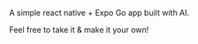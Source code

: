 A simple react native + Expo Go app built with AI.

Feel free to take it & make it your own!


<blockquote class="imgur-embed-pub" lang="en" data-id="a/Zpawi9s" data-context="false" ><a href="//imgur.com/a/Zpawi9s"></a></blockquote><script async src="//s.imgur.com/min/embed.js" charset="utf-8"></script>
